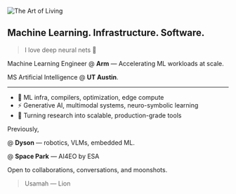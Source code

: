 ![The Art of Living](https://github.com/user-attachments/assets/b429b83f-680b-4ef4-a875-94f966a7c882)

## Machine Learning. Infrastructure. Software.

> I love deep neural nets 🧠

Machine Learning Engineer @ **Arm** — Accelerating ML workloads at scale.  

MS Artificial Intelligence @ **UT Austin**.


---

- 🧠 ML infra, compilers, optimization, edge compute
- ⚡ Generative AI, multimodal systems, neuro-symbolic learning
- 🔧 Turning research into scalable, production-grade tools

Previously,

@ **Dyson** — robotics, VLMs, embedded ML.  

@ **Space Park** — AI4EO by ESA


Open to collaborations, conversations, and moonshots.

> Usamah — Lion
